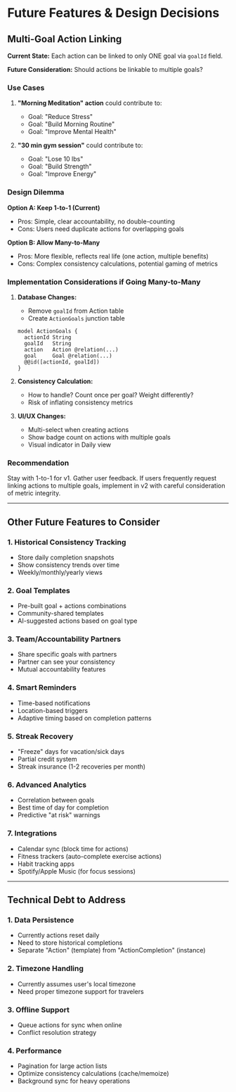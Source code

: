 # Future Features & Design Decisions

## Multi-Goal Action Linking
**Current State:** Each action can be linked to only ONE goal via `goalId` field.

**Future Consideration:** Should actions be linkable to multiple goals?

### Use Cases
1. **"Morning Meditation" action** could contribute to:
   - Goal: "Reduce Stress" 
   - Goal: "Build Morning Routine"
   - Goal: "Improve Mental Health"

2. **"30 min gym session"** could contribute to:
   - Goal: "Lose 10 lbs"
   - Goal: "Build Strength"
   - Goal: "Improve Energy"

### Design Dilemma
**Option A: Keep 1-to-1 (Current)**
- Pros: Simple, clear accountability, no double-counting
- Cons: Users need duplicate actions for overlapping goals

**Option B: Allow Many-to-Many**
- Pros: More flexible, reflects real life (one action, multiple benefits)
- Cons: Complex consistency calculations, potential gaming of metrics

### Implementation Considerations if Going Many-to-Many
1. **Database Changes:**
   - Remove `goalId` from Action table
   - Create `ActionGoals` junction table
   ```prisma
   model ActionGoals {
     actionId String
     goalId   String
     action   Action @relation(...)
     goal     Goal @relation(...)
     @@id([actionId, goalId])
   }
   ```

2. **Consistency Calculation:**
   - How to handle? Count once per goal? Weight differently?
   - Risk of inflating consistency metrics

3. **UI/UX Changes:**
   - Multi-select when creating actions
   - Show badge count on actions with multiple goals
   - Visual indicator in Daily view

### Recommendation
Stay with 1-to-1 for v1. Gather user feedback. If users frequently request linking actions to multiple goals, implement in v2 with careful consideration of metric integrity.

---

## Other Future Features to Consider

### 1. Historical Consistency Tracking
- Store daily completion snapshots
- Show consistency trends over time
- Weekly/monthly/yearly views

### 2. Goal Templates
- Pre-built goal + actions combinations
- Community-shared templates
- AI-suggested actions based on goal type

### 3. Team/Accountability Partners
- Share specific goals with partners
- Partner can see your consistency
- Mutual accountability features

### 4. Smart Reminders
- Time-based notifications
- Location-based triggers
- Adaptive timing based on completion patterns

### 5. Streak Recovery
- "Freeze" days for vacation/sick days
- Partial credit system
- Streak insurance (1-2 recoveries per month)

### 6. Advanced Analytics
- Correlation between goals
- Best time of day for completion
- Predictive "at risk" warnings

### 7. Integrations
- Calendar sync (block time for actions)
- Fitness trackers (auto-complete exercise actions)
- Habit tracking apps
- Spotify/Apple Music (for focus sessions)

---

## Technical Debt to Address

### 1. Data Persistence
- Currently actions reset daily
- Need to store historical completions
- Separate "Action" (template) from "ActionCompletion" (instance)

### 2. Timezone Handling
- Currently assumes user's local timezone
- Need proper timezone support for travelers

### 3. Offline Support
- Queue actions for sync when online
- Conflict resolution strategy

### 4. Performance
- Pagination for large action lists
- Optimize consistency calculations (cache/memoize)
- Background sync for heavy operations